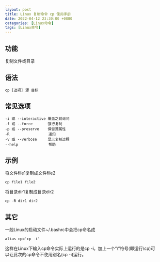 ```yaml
---
layout: post
title: Linux 复制命令 cp 使用手册
date: 2022-04-12 23:30:00 +0800
categories: [Linux命令]
tags: [Linux命令]
---
```


## 功能

复制文件或目录

## 语法

```
cp [选项] 源 目标
```

## 常见选项

```
-i 或 --interactive 覆盖之前询问
-f 或 --force       强行复制
-p 或 --preserve    保留源属性
-R                  递归
-v 或 --verbose     显示复制过程
--help              帮助
```

## 示例

将文件file1复制成文件file2

```
cp file1 file2
```

将目录dir1复制成目录dir2

```
cp -R dir1 dir2
```

## 其它

一般Linux的启动文件~/.bashrc中会把cp命名成

```
alias cp='cp -i'
```

这样在Linux下输入cp命令实际上运行的是cp -i，加上一个“\”符号(即运行\cp)可以让此次的cp命令不使用别名(cp -i)运行。